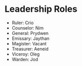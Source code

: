 # Leadership Roles

- Ruler: Crio
- Counselor: Nim
- General: Prydwen
- Emissary: Jaythan
- Magister: Vacant
- Treasurer: Aeneid
- Viceroy: Oleg
- Warden: Jod
